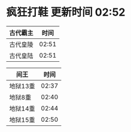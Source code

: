 # 疯狂打鞋 更新时间 02:52

| 古代霸主   | 时间    |
|--------|-------|
| 古代皇陵 | 02:51 |
| 古代皇陆 | 02:51 |

| 间王   | 时间    |
|--------|-------|
| 地狱13重 | 02:37 |
| 地狱8重 | 02:40 |
| 地狱14重 | 02:44 |
| 地狱15重 | 02:50 |